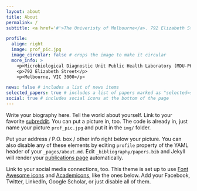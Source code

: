 ```yaml
---
layout: about
title: About
permalink: /
subtitle: <a href='#'>The Univeristy of Melbourne</a>. 792 Elizabeth Street, VIC 3000, Australia. himal2007@duck.com. Al evolving biologist.

profile:
  align: right
  image: prof_pic.jpg
  image_circular: false # crops the image to make it circular
  more_info: >
    <p>Microbiological Diagnostic Unit Public Health Laboratory (MDU-PHL)</p>
    <p>792 Elizabeth Street</p>
    <p>Melbourne, VIC 3000</p>

news: false # includes a list of news items
selected_papers: true # includes a list of papers marked as "selected={true}"
social: true # includes social icons at the bottom of the page
---
```


Write your biography here. Tell the world about yourself. Link to your favorite [subreddit](http://reddit.com). You can put a picture in, too. The code is already in, just name your picture `prof_pic.jpg` and put it in the `img/` folder.

Put your address / P.O. box / other info right below your picture. You can also disable any of these elements by editing `profile` property of the YAML header of your `_pages/about.md`. Edit `_bibliography/papers.bib` and Jekyll will render your [publications page](/al-folio/publications/) automatically.

Link to your social media connections, too. This theme is set up to use [Font Awesome icons](https://fontawesome.com/) and [Academicons](https://jpswalsh.github.io/academicons/), like the ones below. Add your Facebook, Twitter, LinkedIn, Google Scholar, or just disable all of them.

